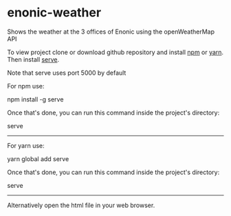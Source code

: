 # enonic-weather
Shows the weather at the 3 offices of Enonic using the openWeatherMap API

To view project clone or download github repository and install [npm](https://www.npmjs.com/get-npm) or [yarn](https://yarnpkg.com/lang/en/docs/install/#mac-stable).
Then install [serve](https://www.npmjs.com/package/serve).

Note that serve uses port 5000 by default

For npm use:

npm install -g serve

Once that's done, you can run this command inside the project's directory:

serve

-------------------------------------------------------------------------------------

For yarn use: 

yarn global add serve

Once that's done, you can run this command inside the project's directory:

serve

------------------------------------------------------------------------------------

Alternatively open the html file in your web browser. 
